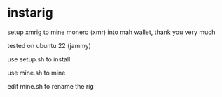 # instarig

setup xmrig to mine monero (xmr) into mah wallet, thank you very much

tested on ubuntu 22 (jammy)

use setup.sh to install

use mine.sh to mine

edit mine.sh to rename the rig
